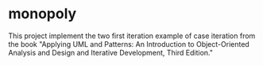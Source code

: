 # monopoly

This project implement the two first iteration example of case iteration from the book "Applying UML and Patterns: An Introduction to Object-Oriented Analysis and Design and Iterative Development, Third Edition."
